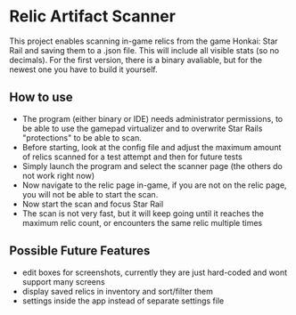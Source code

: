 # Relic Artifact Scanner
This project enables scanning in-game relics from the game Honkai: Star Rail and saving them to a .json file. This will include all visible stats (so no decimals).
For the first version, there is a binary avaliable, but for the newest one you have to build it yourself.

## How to use
- The program (either binary or IDE) needs administrator permissions, to be able to use the gamepad virtualizer and to overwrite Star Rails "protections" to be able to scan.
- Before starting, look at the config file and adjust the maximum amount of relics scanned for a test attempt and then for future tests
- Simply launch the program and select the scanner page (the others do not work right now)
- Now navigate to the relic page in-game, if you are not on the relic page, you will not be able to start the scan.
- Now start the scan and focus Star Rail
- The scan is not very fast, but it will keep going until it reaches the maximum relic count, or encounters the same relic multiple times

## Possible Future Features
- edit boxes for screenshots, currently they are just hard-coded and wont support many screens
- display saved relics in inventory and sort/filter them
- settings inside the app instead of separate settings file 
